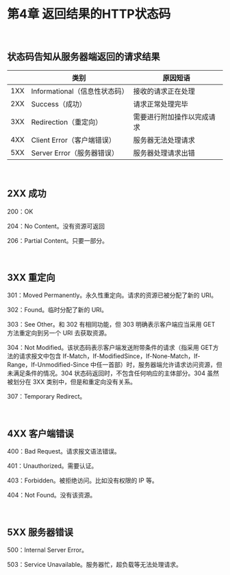# 第4章 返回结果的HTTP状态码

​    

## 状态码告知从服务器端返回的请求结果

|      | 类别                          | 原因短语                   |
| ---- | ----------------------------- | -------------------------- |
| 1XX  | Informational（信息性状态码） | 接收的请求正在处理         |
| 2XX  | Success（成功）               | 请求正常处理完毕           |
| 3XX  | Redirection（重定向）         | 需要进行附加操作以完成请求 |
| 4XX  | Client Error（客户端错误）    | 服务器无法处理请求         |
| 5XX  | Server Error（服务器错误）    | 服务器处理请求出错         |

​    

## 2XX 成功

200：OK

204：No Content。没有资源可返回

206：Partial Content。只要一部分。

​    

## 3XX 重定向

301：Moved Permanently。永久性重定向。请求的资源已被分配了新的 URI。

302：Found。临时分配了新的 URI。

303：See Other。和 302 有相同功能，但 303 明确表示客户端应当采用 GET 方法重定向到另一个 URI 去获取资源。

304：Not Modified。该状态码表示客户端发送附带条件的请求（指采用 GET方法的请求报文中包含 If-Match，If-ModifiedSince，If-None-Match，If-Range，If-Unmodified-Since 中任一首部）时，服务器端允许请求访问资源，但未满足条件的情况。304 状态码返回时，不包含任何响应的主体部分。304 虽然被划分在 3XX 类别中，但是和重定向没有关系。

307：Temporary Redirect。

​    

## 4XX 客户端错误

400：Bad Request。请求报文语法错误。

401：Unauthorized。需要认证。

403：Forbidden。被拒绝访问。比如没有权限的 IP 等。

404：Not Found。没有该资源。

​    

## 5XX 服务器错误

500：Internal Server Error。

503：Service Unavailable。服务器忙，超负载等无法处理请求。



